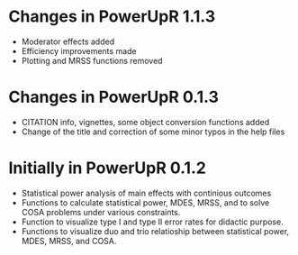 # Changes in PowerUpR 1.1.3
 - Moderator effects added
 - Efficiency improvements made
 - Plotting and MRSS functions removed

# Changes in PowerUpR 0.1.3
 - CITATION info, vignettes, some object conversion functions added
 - Change of the title and correction of some minor typos in the help files

# Initially in PowerUpR 0.1.2
 - Statistical power analysis of main effects 
 with continious outcomes 
 - Functions to calculate statistical power, MDES, MRSS,
 and to solve COSA problems under various constraints.
 - Function to visualize type I and type II
 error rates for didactic purpose. 
 - Functions to visualize duo and trio relatioship
 between statistical power, MDES, MRSS, and COSA. 
 
 

